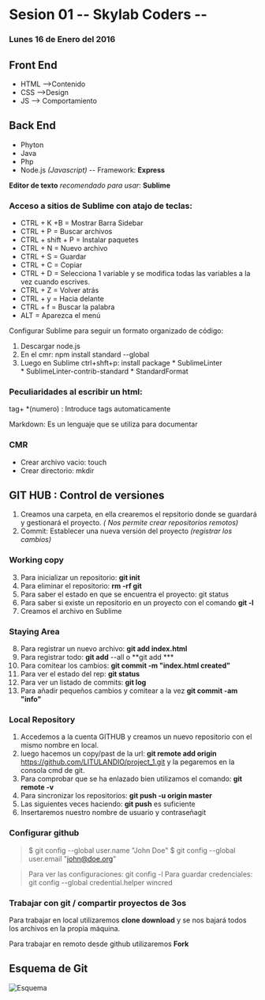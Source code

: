 # Sesion 01 -- Skylab Coders --
### Lunes 16 de Enero del 2016

## Front End                         

* HTML -->Contenido
* CSS -->Design
* JS --> Comportamiento

## Back End

* Phyton
* Java
* Php
* Node.js *(Javascript)* -- Framework: **Express**

**Editor de texto** *recomendado para usar*: **Sublime**

### Acceso a sitios de Sublime con atajo de teclas:

* CTRL + K +B = Mostrar Barra Sidebar
* CTRL + P = Buscar archivos
* CTRL + shift + P = Instalar paquetes
* CTRL + N = Nuevo archivo
* CTRL + S = Guardar
* CTRL + C = Copiar
* CTRL + D = Selecciona 1 variable y se modifica todas las variables a la vez cuando escrives.
* CTRL + Z = Volver atrás
* CTRL + y = Hacia delante
* CTRL + f = Buscar la palabra
* ALT = Aparezca el menú

Configurar Sublime para seguir un formato organizado de código:

1. Descargar node.js
2. En el cmr:  npm install standard --global
3. Luego en Sublime ctrl+shft+p: install package
       * SublimeLinter  
       * SublimeLinter-contrib-standard
       *  StandardFormat

### Peculiaridades al escribir un html:

tag+ *(numero) : Introduce tags automaticamente

Markdown: Es un lenguaje que se utiliza para documentar

### CMR

* Crear archivo vacio: touch
* Crear directorio: mkdir



## GIT HUB : Control de versiones 

1. Creamos una carpeta, en ella crearemos el repsitorio donde se guardará y gestionará el proyecto. *( Nos permite crear repositorios remotos)*
2. Commit: Establecer una nueva versión del proyecto *(registrar los cambios)*

### Working copy

3. Para inicializar un repositorio: **git init**
4. Para eliminar el repositorio: **rm -rf git**
5. Para saber el estado en que se encuentra el proyecto: git status
6. Para saber si existe un repositorio en un proyecto con el comando **git -l**
7. Creamos el archivo en Sublime

### Staying Area

8. Para registrar un nuevo archivo: **git add index.html**
9. Para registrar todo: **git add** --all o **git add ***
9. Para comitear los cambios: **git commit -m "index.html created"**
10. Para ver el estado del rep: **git status**
11. Para ver un listado de commits: **git log**
12. Para añadir pequeños cambios y comitear a la vez **git commit -am "info"**

### Local Repository

1. Accedemos a la cuenta GITHUB y creamos un nuevo repositorio con el mismo nombre en local.
2. luego hacemos un copy/past de la url: **git remote add origin** https://github.com/LITULANDIO/project_1.git y la pegaremos en la consola cmd de git.
3. Para comprobar que se ha enlazado bien utilizamos el comando: **git remote -v**
4. Para sincronizar los repositorios: **git push -u origin master**
5. Las siguientes veces haciendo: **git push** es suficiente
5. Insertaremos nuestro nombre de usuario y contraseñagit 

### Configurar github

>$ git config --global user.name "John Doe"
>$ git config --global user.email "john@doe.org"

>Para ver las configuraciones: git config -l
>Para guardar credenciales: git config --global credential.helper wincred




### Trabajar con git / compartir proyectos de 3os

Para trabajar en local utilizaremos **clone download** y se nos bajará todos los archivos en la propia máquina.

Para trabajar en remoto desde github utilizaremos **Fork**

## Esquema de Git

![Esquema](https://skylabcoders.github.io/bootcamp-winter2017/img/basic-remote-workflow.png)

